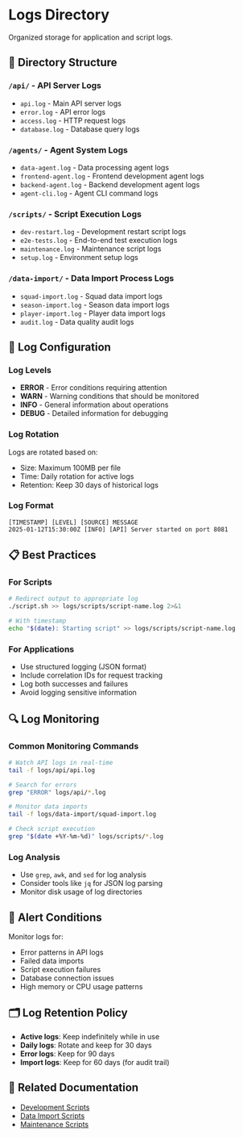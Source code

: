# Logs Directory

Organized storage for application and script logs.

## 📁 Directory Structure

### `/api/` - API Server Logs
- `api.log` - Main API server logs
- `error.log` - API error logs
- `access.log` - HTTP request logs
- `database.log` - Database query logs

### `/agents/` - Agent System Logs
- `data-agent.log` - Data processing agent logs
- `frontend-agent.log` - Frontend development agent logs
- `backend-agent.log` - Backend development agent logs
- `agent-cli.log` - Agent CLI command logs

### `/scripts/` - Script Execution Logs
- `dev-restart.log` - Development restart script logs
- `e2e-tests.log` - End-to-end test execution logs
- `maintenance.log` - Maintenance script logs
- `setup.log` - Environment setup logs

### `/data-import/` - Data Import Process Logs
- `squad-import.log` - Squad data import logs
- `season-import.log` - Season data import logs
- `player-import.log` - Player data import logs
- `audit.log` - Data quality audit logs

## 🔧 Log Configuration

### Log Levels
- **ERROR** - Error conditions requiring attention
- **WARN** - Warning conditions that should be monitored
- **INFO** - General information about operations
- **DEBUG** - Detailed information for debugging

### Log Rotation
Logs are rotated based on:
- Size: Maximum 100MB per file
- Time: Daily rotation for active logs
- Retention: Keep 30 days of historical logs

### Log Format
```
[TIMESTAMP] [LEVEL] [SOURCE] MESSAGE
2025-01-12T15:30:00Z [INFO] [API] Server started on port 8081
```

## 📋 Best Practices

### For Scripts
```bash
# Redirect output to appropriate log
./script.sh >> logs/scripts/script-name.log 2>&1

# With timestamp
echo "$(date): Starting script" >> logs/scripts/script-name.log
```

### For Applications
- Use structured logging (JSON format)
- Include correlation IDs for request tracking
- Log both successes and failures
- Avoid logging sensitive information

## 🔍 Log Monitoring

### Common Monitoring Commands
```bash
# Watch API logs in real-time
tail -f logs/api/api.log

# Search for errors
grep "ERROR" logs/api/*.log

# Monitor data imports
tail -f logs/data-import/squad-import.log

# Check script execution
grep "$(date +%Y-%m-%d)" logs/scripts/*.log
```

### Log Analysis
- Use `grep`, `awk`, and `sed` for log analysis
- Consider tools like `jq` for JSON log parsing
- Monitor disk usage of log directories

## 🚨 Alert Conditions

Monitor logs for:
- Error patterns in API logs
- Failed data imports
- Script execution failures
- Database connection issues
- High memory or CPU usage patterns

## 🗂️ Log Retention Policy

- **Active logs**: Keep indefinitely while in use
- **Daily logs**: Rotate and keep for 30 days
- **Error logs**: Keep for 90 days
- **Import logs**: Keep for 60 days (for audit trail)

## 🔗 Related Documentation

- [Development Scripts](../scripts/dev/README.md)
- [Data Import Scripts](../scripts/data/README.md)
- [Maintenance Scripts](../scripts/maintenance/README.md)